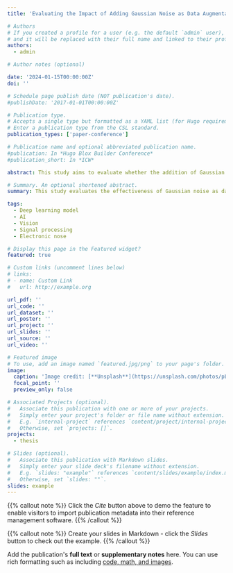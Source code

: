 ```yaml
---
title: 'Evaluating the Impact of Adding Gaussian Noise as Data Augmentation on Electronic Nose for Black Tea Quality Classification'

# Authors
# If you created a profile for a user (e.g. the default `admin` user), write the username (folder name) here
# and it will be replaced with their full name and linked to their profile.
authors:
  - admin

# Author notes (optional)

date: '2024-01-15T00:00:00Z'
doi: ''

# Schedule page publish date (NOT publication's date).
#publishDate: '2017-01-01T00:00:00Z'

# Publication type.
# Accepts a single type but formatted as a YAML list (for Hugo requirements).
# Enter a publication type from the CSL standard.
publication_types: ['paper-conference']

# Publication name and optional abbreviated publication name.
#publication: In *Hugo Blox Builder Conference*
#publication_short: In *ICW*

abstract: This study aims to evaluate whether the addition of Gaussian noise as data augmentation enhances the learning  process or merely introduces irrelevant data ("noise") into the system. The evaluation focuses on how the augmented data affects learning outcomes, particularly in scenarios with increasing noise levels. The study also compares classification performance with and without noise augmentation to assess its impact on model generalization and accuracy. Gaussian noise was applied at six controlled variance levels (0.01 to 0.3), and its influence on classification was analyzed across 1D-CNN and 2DCNN. Statistical analyses using MANOVA and the Kolmogorov Smirnov test confirmed that Gaussian noise augmentation preserved the core structure of the original data at lower noise levels while introducing realistic variability. The results show that for 1D-CNN, Zhou’s architecture consistently achieved 96% accuracy across all noise levels, indicating robustness to added noise. In contrast, 2D-CNN models, particularly ResNet34 with transfer learning, demonstrated exceptional performance at low noise levels (0.01) with an accuracy of 98.66%, but experienced a gradual performance decline as noise levels increased. This research provides insights into the effectiveness of Gaussian noise augmentation for improving model learning and highlights its limitations at higher noise levels. By comparing results with and without noise augmentation, the study demonstrates the importance of noise calibration to maintain the balance between variability and data integrity in classification tasks. 

# Summary. An optional shortened abstract.
summary: This study evaluates the effectiveness of Gaussian noise as data augmentation for electronic nose data in black tea quality classification, analyzing its impact on 1D-CNN and 2D-CNN model performance across different noise levels.

tags:
  - Deep learning model
  - AI
  - Vision
  - Signal processing
  - Electronic nose

# Display this page in the Featured widget?
featured: true

# Custom links (uncomment lines below)
# links:
# - name: Custom Link
#   url: http://example.org

url_pdf: ''
url_code: ''
url_dataset: ''
url_poster: ''
url_project: ''
url_slides: ''
url_source: ''
url_video: ''

# Featured image
# To use, add an image named `featured.jpg/png` to your page's folder.
image:
  caption: 'Image credit: [**Unsplash**](https://unsplash.com/photos/pLCdAaMFLTE)'
  focal_point: ''
  preview_only: false

# Associated Projects (optional).
#   Associate this publication with one or more of your projects.
#   Simply enter your project's folder or file name without extension.
#   E.g. `internal-project` references `content/project/internal-project/index.md`.
#   Otherwise, set `projects: []`.
projects:
  - thesis

# Slides (optional).
#   Associate this publication with Markdown slides.
#   Simply enter your slide deck's filename without extension.
#   E.g. `slides: "example"` references `content/slides/example/index.md`.
#   Otherwise, set `slides: ""`.
slides: example
---
```


{{% callout note %}}
Click the _Cite_ button above to demo the feature to enable visitors to import publication metadata into their reference management software.
{{% /callout %}}

{{% callout note %}}
Create your slides in Markdown - click the _Slides_ button to check out the example.
{{% /callout %}}

Add the publication's **full text** or **supplementary notes** here. You can use rich formatting such as including [code, math, and images](https://docs.hugoblox.com/content/writing-markdown-latex/).
